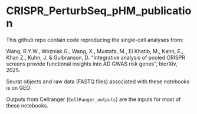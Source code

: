 # CRISPR_PerturbSeq_pHM_publication
This github repo contain code reproducing the single-cell analyses from:


Wang, R.Y.W., Wozniak G., Wang, X., Mustafa, M., El Khatib, M., Kahn, E., Khan Z., Kuhn, J. & Gulbranson, D. "Integrative analysis of pooled CRISPR screens provide functional insights into AD GWAS risk genes", biorXiv, 2025.


Seurat objects and raw data (FASTQ files) associated with these notebooks is on GEO: 


Outputs from Cellranger (`CellRanger_outputs`) are the inputs for most of these notebooks. 
